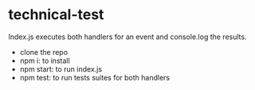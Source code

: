# technical-test

Index.js executes both handlers for an event and console.log the results.

- clone the repo
- npm i: to install
- npm start: to run index.js
- npm test: to run tests suites for both handlers
